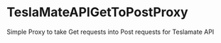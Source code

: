 # TeslaMateAPIGetToPostProxy
Simple Proxy to take Get requests into Post requests for Teslamate API
